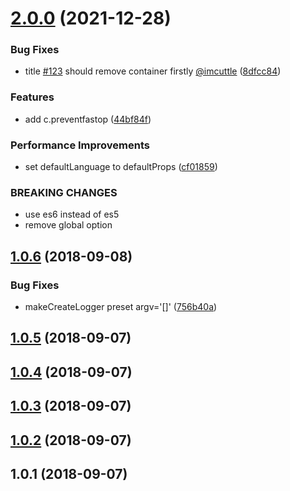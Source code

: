 <a name="2.0.0"></a>

# [2.0.0](https://github.com/imcuttle/rcp/compare/v1.0.6...v1.0.0) (2021-12-28)

### Bug Fixes

- title [#123](https://github.com/imcuttle/rcp/issues/123) should remove container firstly [@imcuttle](https://github.com/imcuttle) ([8dfcc84](https://github.com/imcuttle/rcp/commit/8dfcc84))

### Features

- add c.preventfastop ([44bf84f](https://github.com/imcuttle/rcp/commit/44bf84f))

### Performance Improvements

- set defaultLanguage to defaultProps ([cf01859](https://github.com/imcuttle/rcp/commit/cf01859))

### BREAKING CHANGES

- use es6 instead of es5
- remove global option

<a name="1.0.6"></a>

## [1.0.6](https://github.com/imcuttle/rcp/compare/v1.0.5...v1.0.6) (2018-09-08)

### Bug Fixes

- makeCreateLogger preset argv='[]' ([756b40a](https://github.com/imcuttle/rcp/commit/756b40a))

<a name="1.0.5"></a>

## [1.0.5](https://github.com/imcuttle/rcp/compare/v1.0.4...v1.0.5) (2018-09-07)

<a name="1.0.4"></a>

## [1.0.4](https://github.com/imcuttle/rcp/compare/v1.0.3...v1.0.4) (2018-09-07)

<a name="1.0.3"></a>

## [1.0.3](https://github.com/imcuttle/rcp/compare/v1.0.2...v1.0.3) (2018-09-07)

<a name="1.0.2"></a>

## [1.0.2](https://github.com/imcuttle/rcp/compare/v1.0.1...v1.0.2) (2018-09-07)

<a name="1.0.1"></a>

## 1.0.1 (2018-09-07)

